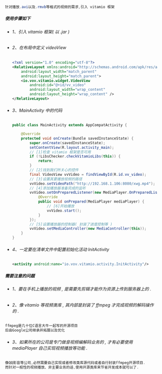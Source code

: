 ```java
针对播放.avi以及.rmvb等格式的视频的需求,引入 vitamio 框架
```

##### 使用步骤如下

* ###### 1、引入 vitamio 框架\( 以 .jar \)
* ###### 2、在布局中定义 videoView

  ```xml
  <?xml version="1.0" encoding="utf-8"?>
  <RelativeLayout xmlns:android="http://schemas.android.com/apk/res/android"
      android:layout_width="match_parent"
      android:layout_height="match_parent">
      <io.vov.vitamio.widget.VideoView
          android:id="@+id/vv_video"
          android:layout_width="wrap_content"
          android:layout_height="wrap_content" />
  </RelativeLayout>
  ```
* ###### 3、MainActivity 中的代码

  ```java
  public class MainActivity extends AppCompatActivity {

      @Override
      protected void onCreate(Bundle savedInstanceState) {
          super.onCreate(savedInstanceState);
          setContentView(R.layout.activity_main);
          // [1]检查 vitamio 框架是否可用
          if (!LibsChecker.checkVitamioLibs(this)) {
              return;
          }
          // [2]找到我们所关心的控件
          final VideoView vvVideo = findViewById(R.id.vv_video);
          // [3]设置其要播放视频的路径
          vvVideo.setVideoPath("http://192.168.1.106:8080/xwg.mp4");
          // [4]添加播放器准备完成的监听
          vvVideo.setOnPreparedListener(new MediaPlayer.OnPreparedListener() {
              @Override
              public void onPrepared(MediaPlayer mediaPlayer) {
                  // [6]开始播放
                  vvVideo.start();
              }
          });
          // [5]设置播放器的控制器( 封装了进度控制等 )
          vvVideo.setMediaController(new MediaController(this));
      }
  }
  ```
* ###### 4、一定要在清单文件中配置初始化活动 InitActivity

  ```xml
  <activity android:name="io.vov.vitamio.activity.InitActivity"/>
  ```

##### 需要注意的问题

* ###### 1、要在手机上播放的视频 , 是需要先剪辑才能作为资源上传到服务器上的 .
* ###### 2、像 vitamio 等视频类库 , 其内部是封装了 ffmpeg 才完成视频的解码操作的 .

```java
ffmpeg是几十位C语言大牛一起写的开源项目
后由Google公司继承并拓展以及优化
```

* ###### 3、如果所在的公司是专门做音视频编解码业务的 , 才有必要使用 mediaPlayer 自己实现视频播放等功能 .

```java
像QQ影音等公司,必然需要自己实现或者修改类库源代码或者自行封装ffmpeg开源项目.
而针对一般性的视频播放、非主要业务的话,使用开源类库来节省开发成本就可以了.
```





